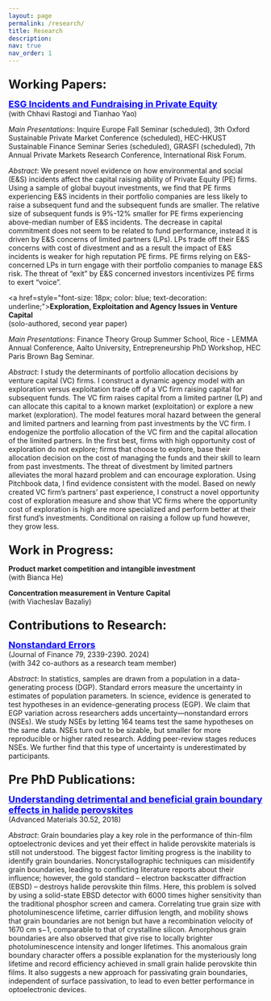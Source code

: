 ```yaml
---
layout: page
permalink: /research/
title: Research
description:
nav: true
nav_order: 1
---
```



<style>
/* Hide the page title */
h1 {
    display: none;
}
</style>


<!-- _pages/publications.md -->

<p style="font-size: 24px; margin-bottom: 10px;"><strong>Working Papers:</strong></p>

<a href="https://papers.ssrn.com/sol3/papers.cfm?abstract_id=4641071" style="font-size: 18px; color: blue; text-decoration: underline;"><strong>ESG Incidents and Fundraising in Private Equity</strong></a><br>
(with Chhavi Rastogi and Tianhao Yao)

*Main Presentations*: Inquire Europe Fall Seminar (scheduled), 3th Oxford Sustainable Private Market Conference (scheduled), HEC-HKUST Sustainable Finance Seminar Series (scheduled), GRASFI (scheduled), 7th Annual Private Markets Research Conference, International Risk Forum.

*Abstract*: We present novel evidence on how environmental and social (E&S) incidents affect the
capital raising ability of Private Equity (PE) firms. Using a sample of global buyout investments,
we find that PE firms experiencing E&S incidents in their portfolio companies are
less likely to raise a subsequent fund and the subsequent funds are smaller. The relative size
of subsequent funds is 9%-12% smaller for PE firms experiencing above-median number of
E&S incidents. The decrease in capital commitment does not seem to be related to fund
performance, instead it is driven by E&S concerns of limited partners (LPs). LPs trade off
their E&S concerns with cost of divestment and as a result the impact of E&S incidents
is weaker for high reputation PE firms. PE firms relying on E&S-concerned LPs in turn
engage with their portfolio companies to manage E&S risk. The threat of “exit” by E&S
concerned investors incentivizes PE firms to exert “voice”. 


<a href=style="font-size: 18px; color: blue; text-decoration: underline;"><strong>Exploration, Exploitation and Agency Issues in Venture Capital</strong></a><br>
(solo-authored, second year paper)

*Main Presentations*: Finance Theory Group Summer School, Rice - LEMMA Annual Conference, Aalto University, Entrepreneurship PhD Workshop, HEC Paris Brown Bag Seminar.

*Abstract*: I study the determinants of portfolio allocation decisions by venture capital (VC) firms.
I construct a dynamic agency model with an exploration versus exploitation trade off of a
VC firm raising capital for subsequent funds. The VC firm raises capital from a limited
partner (LP) and can allocate this capital to a known market (exploitation) or explore a
new market (exploration). The model features moral hazard between the general and limited
partners and learning from past investments by the VC firm. I endogenize the portfolio
allocation of the VC firm and the capital allocation of the limited partners. In the first best,
firms with high opportunity cost of exploration do not explore; firms that choose to explore,
base their allocation decision on the cost of managing the funds and their skill to learn from
past investments. The threat of divestment by limited partners alleviates the moral hazard
problem and can encourage exploration. Using Pitchbook data, I find evidence consistent with
the model. Based on newly created VC firm’s partners’ past experience, I construct a novel
opportunity cost of exploration measure and show that VC firms where the opportunity cost
of exploration is high are more specialized and perform better at their first fund’s investments.
Conditional on raising a follow up fund however, they grow less.

<!-- <a href="https://google.com" title="Visit Example" style="display: inline-block; padding: 3px 8px; font-size: 14px; color: black; background-color: #ffffff; text-align: center; text-decoration: none; border: 2px solid rgb(130, 0, 0); border-radius: 0px;">PDF</a> -->

<!-- <img src="/assets/img/test_image.png" alt="Project Overview" style="width: 50%; height: auto;"> -->




<p style="font-size: 24px; margin-bottom: 10px;"><strong>Work in Progress:</strong></p>

**Product market competition and intangible investment**<br>
(with Bianca He)

**Concentration measurement in Venture Capital**<br>
(with Viacheslav Bazaliy)

<p style="font-size: 24px; margin-bottom: 10px;"><strong>Contributions to Research:</strong></p>

<a href="https://onlinelibrary.wiley.com/doi/full/10.1111/jofi.13337" style="font-size: 18px; color: blue; text-decoration: underline;"><strong>Nonstandard Errors</strong></a><br>
(Journal of Finance 79, 2339-2390. 2024)<br>
(with 342 co-authors as a research team member)<br>

*Abstract*: In statistics, samples are drawn from a population in a data-generating process (DGP). Standard errors measure the uncertainty in estimates of population parameters. In science, evidence is generated to test hypotheses in an evidence-generating process (EGP). We claim that EGP variation across researchers adds uncertainty—nonstandard errors (NSEs). We study NSEs by letting 164 teams test the same hypotheses on the same data. NSEs turn out to be sizable, but smaller for more reproducible or higher rated research. Adding peer-review stages reduces NSEs. We further find that this type of uncertainty is underestimated by participants.


<p style="font-size: 24px; margin-bottom: 10px;"><strong>Pre PhD Publications:</strong></p>


<a href="https://onlinelibrary.wiley.com/doi/full/10.1002/adma.201804792" style="font-size: 18px; color: blue; text-decoration: underline;"><strong>Understanding detrimental and beneficial grain boundary effects in halide perovskites</strong></a><br>
(Advanced Materials 30.52, 2018)<br> 

*Abstract*: Grain boundaries play a key role in the performance of thin-film optoelectronic devices and yet their effect in halide perovskite materials is still not understood. The biggest factor limiting progress is the inability to identify grain boundaries. Noncrystallographic techniques can misidentify grain boundaries, leading to conflicting literature reports about their influence; however, the gold standard – electron backscatter diffraction (EBSD) – destroys halide perovskite thin films. Here, this problem is solved by using a solid-state EBSD detector with 6000 times higher sensitivity than the traditional phosphor screen and camera. Correlating true grain size with photoluminescence lifetime, carrier diffusion length, and mobility shows that grain boundaries are not benign but have a recombination velocity of 1670 cm s−1, comparable to that of crystalline silicon. Amorphous grain boundaries are also observed that give rise to locally brighter photoluminescence intensity and longer lifetimes. This anomalous grain boundary character offers a possible explanation for the mysteriously long lifetime and record efficiency achieved in small grain halide perovskite thin films. It also suggests a new approach for passivating grain boundaries, independent of surface passivation, to lead to even better performance in optoelectronic devices.


<!-- <img src="/assets/img/test_image.png" alt="Project Overview" style="width: 50%; height: auto;"> -->